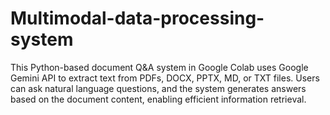 # Multimodal-data-processing-system
This Python-based document Q&amp;A system in Google Colab uses Google Gemini API to extract text from PDFs, DOCX, PPTX, MD, or TXT files. Users can ask natural language questions, and the system generates answers based on the document content, enabling efficient information retrieval.
